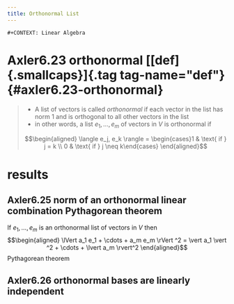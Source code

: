 ```yaml
---
title: Orthonormal List
---
```


```{=org}
#+CONTEXT: Linear Algebra
```
# Axler6.23 orthonormal [[def]{.smallcaps}]{.tag tag-name="def"} {#axler6.23-orthonormal}

> -   A list of vectors is called *orthonormal* if each vector in the
>     list has norm 1 and is orthogonal to all other vectors in the list
> -   in other words, a list $e_1, \ldots, e_m$ of vectors in $V$ is
>     orthonormal if
>
> $$\begin{aligned}
> \langle  e_j, e_k \rangle = \begin{cases}1 & \text{ if } j = k \\ 0 & \text{ if } j \neq  k\end{cases}
> \end{aligned}$$

# results

## Axler6.25 norm of an orthonormal linear combination Pythagorean theorem

If $e_1, \ldots, e_m$ is an orthonormal list of vectors in $V$ then
$$\begin{aligned}
   \lVert a_1 e_1 + \cdots + a_m e_m \rVert ^2 = \vert a_1 \vert ^2 + \cdots + \lvert a_m \rvert^2
   \end{aligned}$$ Pythagorean theorem

## Axler6.26 orthonormal bases are linearly independent
